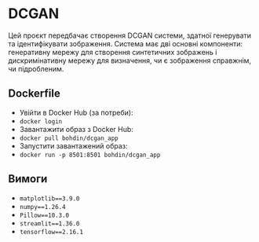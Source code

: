 # DCGAN
Цей проєкт передбачає створення DCGAN системи, здатної генерувати та ідентифікувати зображення. Система має дві основні компоненти: генеративну мережу для створення синтетичних зображень і дискримінативну мережу для визначення, чи є зображення справжнім, чи підробленим.
## Dockerfile
- Увійти в Docker Hub (за потреби):
- `docker login`
- Завантажити образ з Docker Hub:
- `docker pull bohdin/dcgan_app`
- Запустити завантажений образ:
- `docker run -p 8501:8501 bohdin/dcgan_app`
## Вимоги
- `matplotlib==3.9.0`
- `numpy==1.26.4`
- `Pillow==10.3.0`
- `streamlit==1.36.0`
- `tensorflow==2.16.1`
